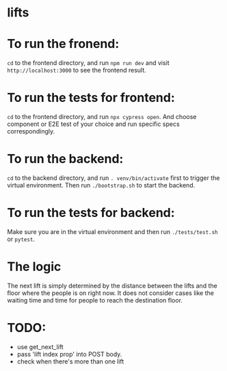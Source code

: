 # lifts

# To run the fronend:
```cd``` to the frontend directory, and run ```npm run dev``` and visit ```http://localhost:3000``` to see the frontend result.

# To run the tests for frontend:
```cd``` to the frontend directory, and run ```npx cypress open```. And choose component or E2E test of your choice and run specific specs correspondingly.

# To run the backend:
```cd``` to the backend directory, and run ```. venv/bin/activate``` first to trigger the virtual environment. Then run ```./bootstrap.sh``` to start the backend.

# To run the tests for backend:
Make sure you are in the virtual environment and then run ```./tests/test.sh``` or ```pytest```.

# The logic
The next lift is simply determined by the distance between the lifts and the floor where the people is on right now. It does not consider cases like the waiting time and time for people to reach the destination floor.

# TODO:
* use get_next_lift
* pass 'lift index prop' into POST body.
* check when there's more than one lift